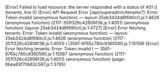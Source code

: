[Error] Failed to load resource: the server responded with a status of 401 () (tenants, line 0)
[Error] API Request Error [/api/superadmin/tenants?]:
Error: Token invalid
(anonymous function) — layout-25eb3424d8f690c0.js:1:4626
	(anonymous function) (2117-351f326c42806f38.js:1:4051)
	(anonymous function) (layout-25eb3424d8f690c0.js:1:4727)
[Error] Error fetching tenants:
Error: Token invalid
(anonymous function) — layout-25eb3424d8f690c0.js:1:4626
	(anonymous function) (2117-351f326c42806f38.js:1:4051)
	I (3581-9765c780c9360590.js:1:15159)
[Error] Error fetching tenants:
Error: Token invalid
I — 3581-9765c780c9360590.js:1:15587
	(anonymous function) (2117-351f326c42806f38.js:1:4051)
	(anonymous function) (page-6bea83f70b62c587.js:1:3765)